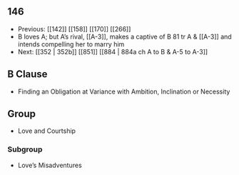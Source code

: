 ## 146
- Previous: [[142]] [[158]] [[170]] [[266]] 
- B loves A; but A’s rival, [[A-3]], makes a captive of B 81 tr A &amp; [[A-3]] and intends compelling her to marry him
- Next: [[352 | 352b]] [[851]] [[884 | 884a ch A to B &amp; A-5 to A-3]] 

## B Clause
- Finding an Obligation at Variance with Ambition, Inclination or Necessity

## Group
- Love and Courtship

### Subgroup
- Love’s Misadventures

